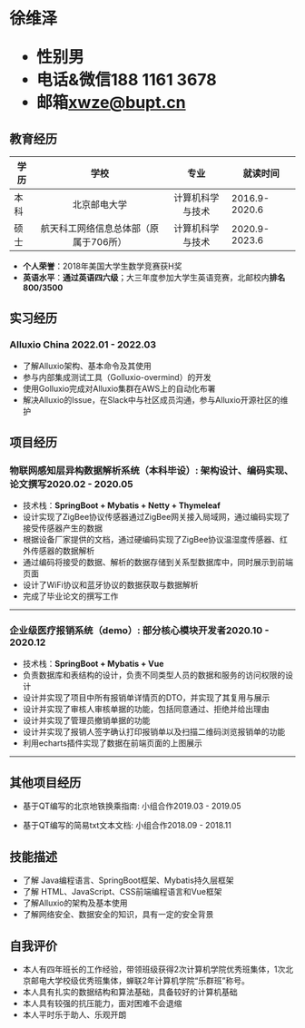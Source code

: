 <h1>
  <span>徐维泽</span>
  <ul>
    <li><span>性别</span>男</li>
    <li><span>电话&微信</span>188 1161 3678</li>
    <li><span>邮箱</span><a href="mailto:xwze@bupt.cn">xwze@bupt.cn</a></li>
  </ul>
</h1>


## 教育经历

| 学历 |                 学校                  |       专业       | 就读时间            |
| ---- | :-----------------------------------: | :--------------: | ------------------- |
| 本科 |             北京邮电大学              | 计算机科学与技术 | 2016.9-2020.6 |
| 硕士 | 航天科工网络信息总体部（原属于706所） | 计算机科学与技术 | 2020.9-2023.6 |

- **个人荣誉**：2018年美国大学生数学竞赛获H奖
- **英语水平**：**通过英语四六级**；大三年度参加大学生英语竞赛，北邮校内**排名800/3500**

## 实习经历

### Alluxio China <span class="right">2022.01 - 2022.03</span><br>

- 了解Alluxio架构、基本命令及其使用
- 参与内部集成测试工具（Golluxio-overmind）的开发
- 使用Golluxio完成对Alluxio集群在AWS上的自动化布署
- 解决Alluxio的Issue，在Slack中与社区成员沟通，参与Alluxio开源社区的维护


## 项目经历

### 物联网感知层异构数据解析系统（本科毕设）<span class="role">:&nbsp;架构设计、编码实现、论文撰写</span><span class="right">2020.02 - 2020.05</span>

- 技术栈：**SpringBoot + Mybatis + Netty + Thymeleaf**
- 设计实现了ZigBee协议传感器通过ZigBee网关接入局域网，通过编码实现了接受传感器产生的数据
- 根据设备厂家提供的文档，通过硬编码实现了ZigBee协议温湿度传感器、红外传感器的数据解析
- 通过编码将接受的数据、解析的数据存储到关系型数据库中，同时展示到前端页面
- 设计了WiFi协议和蓝牙协议的数据获取与数据解析
- 完成了毕业论文的撰写工作

---

### 企业级医疗报销系统（demo）<span class="role">:&nbsp;部分核心模块开发者</span><span class="right">2020.10 - 2020.12</span>

- 技术栈：**SpringBoot + Mybatis + Vue**
- 负责数据库和表结构的设计，负责不同类型人员的数据和服务的访问权限的设计
- 设计并实现了项目中所有报销单详情页的DTO，并实现了其复用与展示
- 设计并实现了审核人审核单据的功能，包括同意通过、拒绝并给出理由
- 设计并实现了管理员撤销单据的功能
- 设计并实现了报销人签字确认打印报销单以及扫描二维码浏览报销单的功能
- 利用echarts插件实现了数据在前端页面的上图展示

---

## 其他项目经历

 - 基于QT编写的北京地铁换乘指南<span class="role">:&nbsp;小组合作</span><span class="right">2019.03 - 2019.05</span>

 - 基于QT编写的简易txt文本文档<span class="role">:&nbsp;小组合作</span><span class="right">2018.09 - 2018.11</span>


## 技能描述

- 了解 Java编程语言、SpringBoot框架、Mybatis持久层框架
- 了解 HTML、JavaScript、CSS前端编程语言和Vue框架
- 了解Alluxio的架构及基本使用
- 了解网络安全、数据安全的知识，具有一定的安全背景

## 自我评价

- 本人有四年班长的工作经验，带领班级获得2次计算机学院优秀班集体，1次北京邮电大学校级优秀班集体，蝉联2年计算机学院“乐群班”称号。
- 本人具有扎实的数据结构和算法基础，具备较好的计算机基础
- 本人具有较强的抗压能力，面对困难不会退缩
- 本人平时乐于助人、乐观开朗